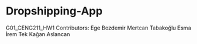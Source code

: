 # Dropshipping-App
G01_CENG211_HW1
Contributors: 
Ege Bozdemir 
Mertcan Tabakoğlu
Esma İrem Tek
Kağan Aslancan
